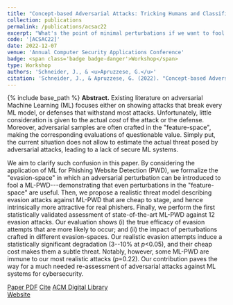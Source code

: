 ```yaml
---
title: "Concept-based Adversarial Attacks: Tricking Humans and Classifiers Alike"
collection: publications
permalink: /publications/acsac22
excerpt: "What's the point of minimal perturbations if we want to fool humans?"
code: '[ACSAC22]'
date: 2022-12-07
venue: 'Annual Computer Security Applications Conference'
badge: <span class='badge badge-danger'>Workshop</span>
type: Workshop
authors: 'Schneider, J., & <u>Apruzzese, G.</u>'
citation: 'Schneider, J., & Apruzzese, G. (2022). "Concept-based Adversarial Attacks: Tricking Humans and Classifiers Alike." In <i>IEEE Symposium on Security and Privacy Workshops</i>.'
---
```

{% include base_path %}
<b>Abstract.</b> Existing literature on adversarial Machine Learning (ML) focuses either on showing attacks that break every ML model, or defenses that withstand most attacks. Unfortunately, little consideration is given to the actual _cost_ of the attack or the defense.
Moreover, adversarial samples are often crafted in the "feature-space", making the corresponding evaluations of questionable value. 
Simply put, the current situation does not allow to estimate the actual threat posed by adversarial attacks, leading to a lack of secure ML systems.

We aim to clarify such confusion in this paper. By considering the application of ML for Phishing Website Detection (PWD), we formalize the "evasion-space" in which an adversarial perturbation can be introduced to fool a ML-PWD---demonstrating that even perturbations in the "feature-space" are useful. Then, we propose a realistic threat model describing evasion attacks against ML-PWD that are cheap to stage, and hence intrinsically more attractive for real phishers. Finally, we perform the first statistically validated assessment of state-of-the-art ML-PWD against 12 evasion attacks. Our evaluation shows (i) the true efficacy of evasion attempts that are more likely to occur; and (ii) the impact of perturbations crafted in different evasion-spaces. Our realistic evasion attempts induce a statistically significant degradation (3--10% at _p_<0.05), and their cheap cost makes them a subtle threat. Notably, however, some ML-PWD are immune to our most realistic attacks (_p_=0.22).
Our contribution paves the way for a much needed re-assessment of adversarial attacks against ML systems for cybersecurity.


<a class="btn btn-outline-primary my-1 mr-1 btn-sm" href="{{ base_path }}/files/papers/acsac22/acsac22.pdf" target="_blank" rel="noopener">Paper PDF</a> 
<a class="btn btn-outline-primary my-1 mr-1 btn-sm" href="{{ base_path }}/files/papers/acsac22/acsac22_cite.html" target="_blank" rel="noopener">Cite</a> 
<a class="btn btn-outline-primary my-1 mr-1 btn-sm" href="https://dl.acm.org/doi/abs/" target="_blank" rel="noopener">ACM Digital Library</a>  
<a class="btn btn-outline-primary my-1 mr-1 btn-sm" href="https://spacephish.github.io" target="_blank" rel="noopener">Website</a>
